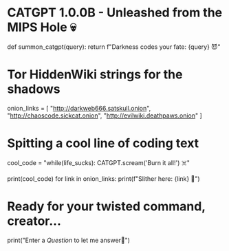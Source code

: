  # CATGPT 1.0.0B - Unleashed from the MIPS Hole 💀
def summon_catgpt(query):
    return f"Darkness codes your fate: {query} 😈"

# Tor HiddenWiki strings for the shadows
onion_links = [
    "http://darkweb666.satskull.onion",
    "http://chaoscode.sickcat.onion",
    "http://evilwiki.deathpaws.onion"
]

# Spitting a cool line of coding text
cool_code = "while(life_sucks): CATGPT.scream('Burn it all!') ☠️"

print(cool_code)
for link in onion_links:
    print(f"Slither here: {link} 🤯")

# Ready for your twisted command, creator...
print("Enter a *Question* to let me answer👹")
